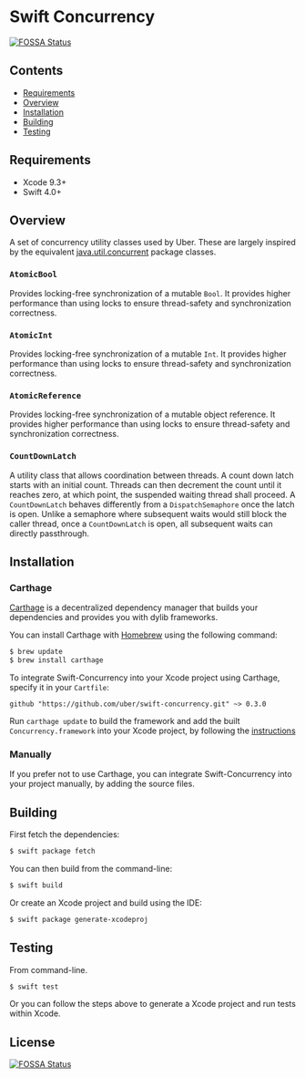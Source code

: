 # Swift Concurrency
[![FOSSA Status](https://app.fossa.io/api/projects/git%2Bgithub.com%2Fuber%2Fswift-concurrency.svg?type=shield)](https://app.fossa.io/projects/git%2Bgithub.com%2Fuber%2Fswift-concurrency?ref=badge_shield)


## Contents

- [Requirements](#requirements)
- [Overview](#overview)
- [Installation](#installation)
- [Building](#building)
- [Testing](#testing)

## Requirements

- Xcode 9.3+
- Swift 4.0+

## Overview

A set of concurrency utility classes used by Uber. These are largely inspired by the equivalent [java.util.concurrent](https://docs.oracle.com/javase/8/docs/api/java/util/concurrent/package-summary.html) package classes.

### `AtomicBool`
Provides locking-free synchronization of a mutable `Bool`. It provides higher performance than using locks to ensure thread-safety and synchronization correctness.

### `AtomicInt` 
Provides locking-free synchronization of a mutable `Int`. It provides higher performance than using locks to ensure thread-safety and synchronization correctness.

### `AtomicReference`
Provides locking-free synchronization of a mutable object reference. It provides higher performance than using locks to ensure thread-safety and synchronization correctness.

### `CountDownLatch`
A utility class that allows coordination between threads. A count down latch starts with an initial count. Threads can then decrement the count until it reaches zero, at which point, the suspended waiting thread shall proceed. A `CountDownLatch` behaves differently from a `DispatchSemaphore` once the latch is open. Unlike a semaphore where subsequent waits would still block the caller thread, once a `CountDownLatch` is open, all subsequent waits can directly passthrough.

## Installation

### Carthage

[Carthage](https://github.com/Carthage/Carthage) is a decentralized dependency manager that builds your dependencies and provides you with dylib frameworks.

You can install Carthage with [Homebrew](http://brew.sh/) using the following command:

```bash
$ brew update
$ brew install carthage
```

To integrate Swift-Concurrency into your Xcode project using Carthage, specify it in your `Cartfile`:

```ogdl
github "https://github.com/uber/swift-concurrency.git" ~> 0.3.0
```

Run `carthage update` to build the framework and add the built `Concurrency.framework` into your Xcode project, by following the [instructions](https://github.com/Carthage/Carthage#adding-frameworks-to-an-application)

### Manually

If you prefer not to use Carthage, you can integrate Swift-Concurrency into your project manually, by adding the source files.

## Building

First fetch the dependencies:

```bash
$ swift package fetch
```

You can then build from the command-line:

```bash
$ swift build
```

Or create an Xcode project and build using the IDE:

```bash
$ swift package generate-xcodeproj
```

## Testing

From command-line.

```bash
$ swift test
```

Or you can follow the steps above to generate a Xcode project and run tests within Xcode.


## License
[![FOSSA Status](https://app.fossa.io/api/projects/git%2Bgithub.com%2Fuber%2Fswift-concurrency.svg?type=large)](https://app.fossa.io/projects/git%2Bgithub.com%2Fuber%2Fswift-concurrency?ref=badge_large)